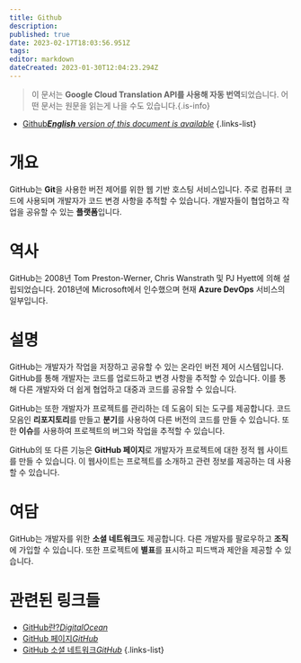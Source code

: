 ```yaml
---
title: Github
description: 
published: true
date: 2023-02-17T18:03:56.951Z
tags: 
editor: markdown
dateCreated: 2023-01-30T12:04:23.294Z
---
```


> 이 문서는 **Google Cloud Translation API를 사용해 자동 번역**되었습니다.
어떤 문서는 원문을 읽는게 나을 수도 있습니다.{.is-info}
- [Github***English** version of this document is available*](/en/Knowledge-base/Dictionary/github)
{.links-list}


# 개요
GitHub는 **Git**을 사용한 버전 제어를 위한 웹 기반 호스팅 서비스입니다. 주로 컴퓨터 코드에 사용되며 개발자가 코드 변경 사항을 추적할 수 있습니다. 개발자들이 협업하고 작업을 공유할 수 있는 **플랫폼**입니다.

# 역사
GitHub는 2008년 Tom Preston-Werner, Chris Wanstrath 및 PJ Hyett에 의해 설립되었습니다. 2018년에 Microsoft에서 인수했으며 현재 **Azure DevOps** 서비스의 일부입니다.

# 설명
GitHub는 개발자가 작업을 저장하고 공유할 수 있는 온라인 버전 제어 시스템입니다. GitHub를 통해 개발자는 코드를 업로드하고 변경 사항을 추적할 수 있습니다. 이를 통해 다른 개발자와 더 쉽게 협업하고 대중과 코드를 공유할 수 있습니다.

GitHub는 또한 개발자가 프로젝트를 관리하는 데 도움이 되는 도구를 제공합니다. 코드 모음인 **리포지토리**를 만들고 **분기**를 사용하여 다른 버전의 코드를 만들 수 있습니다. 또한 **이슈**를 사용하여 프로젝트의 버그와 작업을 추적할 수 있습니다.

GitHub의 또 다른 기능은 **GitHub 페이지**로 개발자가 프로젝트에 대한 정적 웹 사이트를 만들 수 있습니다. 이 웹사이트는 프로젝트를 소개하고 관련 정보를 제공하는 데 사용할 수 있습니다.

# 여담
GitHub는 개발자를 위한 **소셜 네트워크**도 제공합니다. 다른 개발자를 팔로우하고 **조직**에 가입할 수 있습니다. 또한 프로젝트에 **별표**를 표시하고 피드백과 제안을 제공할 수 있습니다.

# 관련된 링크들
- [GitHub란?*DigitalOcean*](https://www.digitalocean.com/community/tutorials/what-is-github)
- [GitHub 페이지*GitHub*](https://pages.github.com/)
- [GitHub 소셜 네트워크*GitHub*](https://help.github.com/en/github/getting-started-with-github/github-s-social-network)
{.links-list}